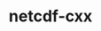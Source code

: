 ---
title: "netcdf-cxx"
layout: cache
categories: [package, develop]
meta: {"versions": ["4.2"], "compilers": ["gcc@=11.1.0", "gcc@=11.4.0"], "oss": ["ubuntu20.04", "ubuntu22.04"], "platforms": ["linux"], "targets": ["x86_64_v3"], "stacks": ["data-vis-sdk", "e4s", "root"], "num_specs": 18, "num_specs_by_stack": {"data-vis-sdk": 5, "root": 18, "e4s": 12}}
spec_details: [{"hash": "qnxyojnjwo3sts5d45u6my72uzdhlulp", "compiler": "gcc@=11.1.0", "versions": ["4.2"], "os": "ubuntu20.04", "platform": "linux", "target": "x86_64_v3", "variants": ["build_system=autotools", "+netcdf4", "patches=8892291"], "stacks": ["data-vis-sdk", "root"], "size": "-", "tarball": "https://binaries.spack.io/develop/build_cache/linux-ubuntu20.04-x86_64_v3/gcc-11.1.0/netcdf-cxx-4.2/linux-ubuntu20.04-x86_64_v3-gcc-11.1.0-netcdf-cxx-4.2-qnxyojnjwo3sts5d45u6my72uzdhlulp.spack"}, {"hash": "k34f57iffiotya5yfacg5ev3khid2p7k", "compiler": "gcc@=11.1.0", "versions": ["4.2"], "os": "ubuntu20.04", "platform": "linux", "target": "x86_64_v3", "variants": ["build_system=autotools", "+netcdf4", "patches=8892291"], "stacks": ["data-vis-sdk", "root"], "size": "-", "tarball": "https://binaries.spack.io/develop/build_cache/linux-ubuntu20.04-x86_64_v3/gcc-11.1.0/netcdf-cxx-4.2/linux-ubuntu20.04-x86_64_v3-gcc-11.1.0-netcdf-cxx-4.2-k34f57iffiotya5yfacg5ev3khid2p7k.spack"}, {"hash": "xyss5piwu3uzjyko6qtkmibilffnnhnx", "compiler": "gcc@=11.1.0", "versions": ["4.2"], "os": "ubuntu20.04", "platform": "linux", "target": "x86_64_v3", "variants": ["build_system=autotools", "+netcdf4", "patches=8892291"], "stacks": ["data-vis-sdk", "root"], "size": "-", "tarball": "https://binaries.spack.io/develop/build_cache/linux-ubuntu20.04-x86_64_v3/gcc-11.1.0/netcdf-cxx-4.2/linux-ubuntu20.04-x86_64_v3-gcc-11.1.0-netcdf-cxx-4.2-xyss5piwu3uzjyko6qtkmibilffnnhnx.spack"}, {"hash": "jtmf6g6ois2vn3yo76famcoec2gvxikp", "compiler": "gcc@=11.1.0", "versions": ["4.2"], "os": "ubuntu20.04", "platform": "linux", "target": "x86_64_v3", "variants": ["build_system=autotools", "+netcdf4", "patches=8892291"], "stacks": ["root"], "size": "-", "tarball": "https://binaries.spack.io/develop/build_cache/linux-ubuntu20.04-x86_64_v3/gcc-11.1.0/netcdf-cxx-4.2/linux-ubuntu20.04-x86_64_v3-gcc-11.1.0-netcdf-cxx-4.2-jtmf6g6ois2vn3yo76famcoec2gvxikp.spack"}, {"hash": "mchtz2jjjkweicmag5xdad4u3rcnkfcd", "compiler": "gcc@=11.1.0", "versions": ["4.2"], "os": "ubuntu20.04", "platform": "linux", "target": "x86_64_v3", "variants": ["build_system=autotools", "+netcdf4", "patches=8892291"], "stacks": ["data-vis-sdk", "root"], "size": "-", "tarball": "https://binaries.spack.io/develop/build_cache/linux-ubuntu20.04-x86_64_v3/gcc-11.1.0/netcdf-cxx-4.2/linux-ubuntu20.04-x86_64_v3-gcc-11.1.0-netcdf-cxx-4.2-mchtz2jjjkweicmag5xdad4u3rcnkfcd.spack"}, {"hash": "uuf5z2ic7uqepttijsq2dxg5erval5ic", "compiler": "gcc@=11.1.0", "versions": ["4.2"], "os": "ubuntu20.04", "platform": "linux", "target": "x86_64_v3", "variants": ["build_system=autotools", "+netcdf4", "patches=8892291"], "stacks": ["data-vis-sdk", "root"], "size": "-", "tarball": "https://binaries.spack.io/develop/build_cache/linux-ubuntu20.04-x86_64_v3/gcc-11.1.0/netcdf-cxx-4.2/linux-ubuntu20.04-x86_64_v3-gcc-11.1.0-netcdf-cxx-4.2-uuf5z2ic7uqepttijsq2dxg5erval5ic.spack"}, {"hash": "ap27vlvslyvgspy5o2yb5xlkkkk5lqlp", "compiler": "gcc@=11.4.0", "versions": ["4.2"], "os": "ubuntu22.04", "platform": "linux", "target": "x86_64_v3", "variants": ["build_system=autotools", "+netcdf4", "patches=8892291"], "stacks": ["root", "e4s"], "size": "-", "tarball": "https://binaries.spack.io/develop/build_cache/linux-ubuntu22.04-x86_64_v3/gcc-11.4.0/netcdf-cxx-4.2/linux-ubuntu22.04-x86_64_v3-gcc-11.4.0-netcdf-cxx-4.2-ap27vlvslyvgspy5o2yb5xlkkkk5lqlp.spack"}, {"hash": "ukqhqbbk4m756lsr6fb3d7zpbpkzu764", "compiler": "gcc@=11.4.0", "versions": ["4.2"], "os": "ubuntu22.04", "platform": "linux", "target": "x86_64_v3", "variants": ["build_system=autotools", "+netcdf4", "patches=8892291"], "stacks": ["root", "e4s"], "size": "-", "tarball": "https://binaries.spack.io/develop/build_cache/linux-ubuntu22.04-x86_64_v3/gcc-11.4.0/netcdf-cxx-4.2/linux-ubuntu22.04-x86_64_v3-gcc-11.4.0-netcdf-cxx-4.2-ukqhqbbk4m756lsr6fb3d7zpbpkzu764.spack"}, {"hash": "g4atxu7xxnjqjkvy2e3ecp4dewlcorbb", "compiler": "gcc@=11.4.0", "versions": ["4.2"], "os": "ubuntu22.04", "platform": "linux", "target": "x86_64_v3", "variants": ["build_system=autotools", "+netcdf4", "patches=8892291"], "stacks": ["root", "e4s"], "size": "-", "tarball": "https://binaries.spack.io/develop/build_cache/linux-ubuntu22.04-x86_64_v3/gcc-11.4.0/netcdf-cxx-4.2/linux-ubuntu22.04-x86_64_v3-gcc-11.4.0-netcdf-cxx-4.2-g4atxu7xxnjqjkvy2e3ecp4dewlcorbb.spack"}, {"hash": "wbp5yf72hdrtyrxrqkfgmae3ometsiig", "compiler": "gcc@=11.4.0", "versions": ["4.2"], "os": "ubuntu22.04", "platform": "linux", "target": "x86_64_v3", "variants": ["build_system=autotools", "+netcdf4", "patches=8892291"], "stacks": ["root", "e4s"], "size": "-", "tarball": "https://binaries.spack.io/develop/build_cache/linux-ubuntu22.04-x86_64_v3/gcc-11.4.0/netcdf-cxx-4.2/linux-ubuntu22.04-x86_64_v3-gcc-11.4.0-netcdf-cxx-4.2-wbp5yf72hdrtyrxrqkfgmae3ometsiig.spack"}, {"hash": "xnluzl4ddjlnivnm6ztzimlt6yss4vjb", "compiler": "gcc@=11.4.0", "versions": ["4.2"], "os": "ubuntu22.04", "platform": "linux", "target": "x86_64_v3", "variants": ["build_system=autotools", "+netcdf4", "patches=8892291"], "stacks": ["root", "e4s"], "size": "-", "tarball": "https://binaries.spack.io/develop/build_cache/linux-ubuntu22.04-x86_64_v3/gcc-11.4.0/netcdf-cxx-4.2/linux-ubuntu22.04-x86_64_v3-gcc-11.4.0-netcdf-cxx-4.2-xnluzl4ddjlnivnm6ztzimlt6yss4vjb.spack"}, {"hash": "5rturl5wjm43dguzmb7hasad75u4bk4n", "compiler": "gcc@=11.4.0", "versions": ["4.2"], "os": "ubuntu22.04", "platform": "linux", "target": "x86_64_v3", "variants": ["build_system=autotools", "+netcdf4", "patches=8892291"], "stacks": ["root", "e4s"], "size": "-", "tarball": "https://binaries.spack.io/develop/build_cache/linux-ubuntu22.04-x86_64_v3/gcc-11.4.0/netcdf-cxx-4.2/linux-ubuntu22.04-x86_64_v3-gcc-11.4.0-netcdf-cxx-4.2-5rturl5wjm43dguzmb7hasad75u4bk4n.spack"}, {"hash": "6sryqugdcky7l6ugkrtvcrvqpbj7acsy", "compiler": "gcc@=11.4.0", "versions": ["4.2"], "os": "ubuntu22.04", "platform": "linux", "target": "x86_64_v3", "variants": ["build_system=autotools", "+netcdf4", "patches=8892291"], "stacks": ["root", "e4s"], "size": "-", "tarball": "https://binaries.spack.io/develop/build_cache/linux-ubuntu22.04-x86_64_v3/gcc-11.4.0/netcdf-cxx-4.2/linux-ubuntu22.04-x86_64_v3-gcc-11.4.0-netcdf-cxx-4.2-6sryqugdcky7l6ugkrtvcrvqpbj7acsy.spack"}, {"hash": "7yp7cgmyrmxwvarznjlzqbibnhormows", "compiler": "gcc@=11.4.0", "versions": ["4.2"], "os": "ubuntu22.04", "platform": "linux", "target": "x86_64_v3", "variants": ["build_system=autotools", "+netcdf4", "patches=8892291"], "stacks": ["root", "e4s"], "size": "-", "tarball": "https://binaries.spack.io/develop/build_cache/linux-ubuntu22.04-x86_64_v3/gcc-11.4.0/netcdf-cxx-4.2/linux-ubuntu22.04-x86_64_v3-gcc-11.4.0-netcdf-cxx-4.2-7yp7cgmyrmxwvarznjlzqbibnhormows.spack"}, {"hash": "v2iqrwxgw3kz7dkyty2wtuyw4ik5eawp", "compiler": "gcc@=11.4.0", "versions": ["4.2"], "os": "ubuntu22.04", "platform": "linux", "target": "x86_64_v3", "variants": ["build_system=autotools", "+netcdf4", "patches=8892291"], "stacks": ["root", "e4s"], "size": "-", "tarball": "https://binaries.spack.io/develop/build_cache/linux-ubuntu22.04-x86_64_v3/gcc-11.4.0/netcdf-cxx-4.2/linux-ubuntu22.04-x86_64_v3-gcc-11.4.0-netcdf-cxx-4.2-v2iqrwxgw3kz7dkyty2wtuyw4ik5eawp.spack"}, {"hash": "vczhdu5e25w3bo7ucchzbkrevsvhhy5u", "compiler": "gcc@=11.4.0", "versions": ["4.2"], "os": "ubuntu22.04", "platform": "linux", "target": "x86_64_v3", "variants": ["build_system=autotools", "+netcdf4", "patches=8892291"], "stacks": ["root", "e4s"], "size": "-", "tarball": "https://binaries.spack.io/develop/build_cache/linux-ubuntu22.04-x86_64_v3/gcc-11.4.0/netcdf-cxx-4.2/linux-ubuntu22.04-x86_64_v3-gcc-11.4.0-netcdf-cxx-4.2-vczhdu5e25w3bo7ucchzbkrevsvhhy5u.spack"}, {"hash": "wvyrxw4p2earenatdwdulxfdlblxjwvn", "compiler": "gcc@=11.4.0", "versions": ["4.2"], "os": "ubuntu22.04", "platform": "linux", "target": "x86_64_v3", "variants": ["build_system=autotools", "+netcdf4", "patches=8892291"], "stacks": ["root", "e4s"], "size": "-", "tarball": "https://binaries.spack.io/develop/build_cache/linux-ubuntu22.04-x86_64_v3/gcc-11.4.0/netcdf-cxx-4.2/linux-ubuntu22.04-x86_64_v3-gcc-11.4.0-netcdf-cxx-4.2-wvyrxw4p2earenatdwdulxfdlblxjwvn.spack"}, {"hash": "xkwr4j5qokrbg2yc5qvzaljqsude5zhs", "compiler": "gcc@=11.4.0", "versions": ["4.2"], "os": "ubuntu22.04", "platform": "linux", "target": "x86_64_v3", "variants": ["build_system=autotools", "+netcdf4", "patches=8892291"], "stacks": ["root", "e4s"], "size": "-", "tarball": "https://binaries.spack.io/develop/build_cache/linux-ubuntu22.04-x86_64_v3/gcc-11.4.0/netcdf-cxx-4.2/linux-ubuntu22.04-x86_64_v3-gcc-11.4.0-netcdf-cxx-4.2-xkwr4j5qokrbg2yc5qvzaljqsude5zhs.spack"}]
---